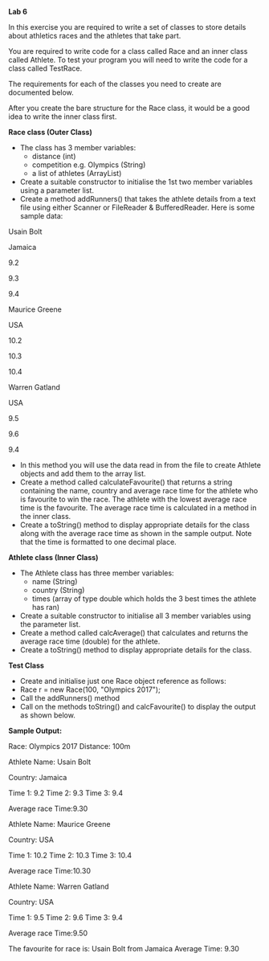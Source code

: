 **Lab 6**

In this exercise you are required to write a set of classes to store details about athletics races and the athletes that take part.

You are required to write code for a class called Race and an inner class called Athlete. To test your program you will need to write the code for a class called TestRace.

The requirements for each of the classes you need to create are documented below.

After you create the bare structure for the Race class, it would be a good idea to write the inner class first.

**Race class (Outer Class)**

- The class has 3 member variables:
  - distance (int)
  - competition e.g. Olympics (String)
  - a list of athletes (ArrayList)
- Create a suitable constructor to initialise the 1st two member variables using a parameter list.
- Create a method addRunners()  that takes the athlete details from a text file using either Scanner or FileReader &amp; BufferedReader. Here is some sample data:

Usain Bolt

Jamaica

9.2

9.3

9.4

Maurice Greene

USA

10.2

10.3

10.4

Warren Gatland

USA

9.5

9.6

9.4

- In this method you will use the data read in from the file to create Athlete objects and add them to the array list.
- Create a method called calculateFavourite()  that returns a string containing the name, country and average race time for the athlete who is favourite to win the race. The athlete with the lowest average race time is the favourite. The average race time is calculated in a method in the inner class.
- Create a toString() method to display appropriate details for the class along with the average race time as shown in the sample output. Note that the time is formatted to one decimal place.

**Athlete class (Inner Class)**

- The Athlete class has three member variables:
  - name (String)
  - country (String)
  - times (array of type double which holds the 3 best times the athlete has ran)
- Create a suitable constructor to initialise all 3 member variables using the parameter list.
- Create a method called calcAverage() that calculates and returns the average race time (double) for the athlete.
- Create a toString() method to display appropriate details for the class.

**Test Class**

- Create and initialise just one Race object reference as follows:
- Race r = new Race(100, &quot;Olympics 2017&quot;);
- Call the addRunners() method
- Call on the methods toString() and calcFavourite() to display the output as shown below.

**Sample Output:**

Race: Olympics 2017    Distance: 100m

Athlete Name: Usain Bolt

Country: Jamaica

Time 1: 9.2  Time 2: 9.3  Time 3: 9.4

Average race Time:9.30

Athlete Name: Maurice Greene

Country: USA

Time 1: 10.2  Time 2: 10.3  Time 3: 10.4

Average race Time:10.30

Athlete Name: Warren Gatland

Country: USA

Time 1: 9.5  Time 2: 9.6  Time 3: 9.4

Average race Time:9.50

The favourite for race is: Usain Bolt  from Jamaica  Average Time: 9.30